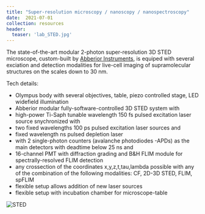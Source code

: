 ```yaml
---
title: "Super-resolution microscopy / nanoscopy / nanospectroscopy"
date:  2021-07-01
collection: resources
header:
  teaser: 'lab_STED.jpg'
---
```


The state-of-the-art modular 2-photon super-resolution 3D STED microscope, custom-built by [Abberior Instruments](https://abberior-instruments.com/), is equiped with several exciation and detection modalities for live-cell imaging of supramolecular structures on the scales down to 30 nm. 

Tech details:  
* Olympus body with several objectives, table, piezo controlled stage, LED widefield illumination  
* Abberior modular fully-software-controlled 3D STED system with  
* high-power Ti-Saph tunable wavelength 150 fs pulsed excitation laser source snychronized with  
* two fixed wavelengths 100 ps pulsed excitation laser sources and  
* fixed wavelength ns pulsed depletion laser  
* with 2 single-photon counters (avalanche photodiodes -APDs) as the main detectors with deadtime below 25 ns and  
* 16-channel PMT with diffraction grading and B&H FLIM module for spectrally-resolved FLIM detection 
* any crossection of the coordinates x,y,z,t,tau,lambda possible with any of the combination of the following modalities: CF, 2D-3D STED, FLIM, spFLIM 
* flexible setup allows addition of new laser sources 
* flexible setup with incubation chamber for microscope-table

![STED](/images/lab_STED.jpg)